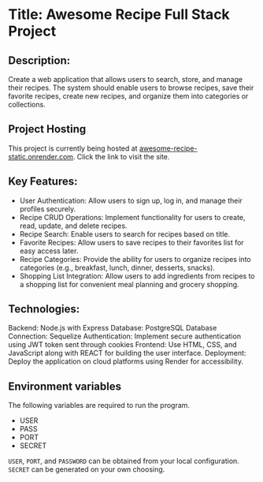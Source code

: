 # Title: Awesome Recipe Full Stack Project

## Description:
Create a web application that allows users to search, store, and manage their recipes. The system should enable users to browse recipes, save their favorite recipes, create new recipes, and organize them into categories or collections.

## Project Hosting
This project is currently being hosted at [awesome-recipe-static.onrender.com](https://awesome-recipe-static.onrender.com). Click the link to visit the site.

## Key Features:
- User Authentication: Allow users to sign up, log in, and manage their profiles securely. 
- Recipe CRUD Operations: Implement functionality for users to create, read, update, and delete recipes. 
- Recipe Search: Enable users to search for recipes based on title.
- Favorite Recipes: Allow users to save recipes to their favorites list for easy access later. 
- Recipe Categories: Provide the ability for users to organize recipes into categories (e.g., breakfast, lunch, dinner, desserts, snacks). 
- Shopping List Integration: Allow users to add ingredients from recipes to a shopping list for convenient meal planning and grocery shopping.  

## Technologies:
Backend: Node.js with Express
Database: PostgreSQL
Database Connection: Sequelize
Authentication: Implement secure authentication using JWT token sent through cookies
Frontend: Use HTML, CSS, and JavaScript along with REACT for building the user interface.
Deployment: Deploy the application on cloud platforms using Render for accessibility.

## Environment variables
The following variables are required to run the program.
- USER
- PASS
- PORT
- SECRET

`USER`, `PORT`, and `PASSWORD` can be obtained from your local configuration.
`SECRET` can be generated on your own choosing.
